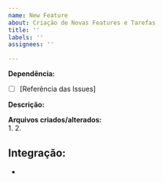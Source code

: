 ```yaml
---
name: New Feature
about: Criação de Novas Features e Tarefas
title: ''
labels: ''
assignees: ''

---
```


**Dependência:**  
- [ ] [Referência das Issues]

**Descrição:**  


**Arquivos criados/alterados:**  
1. 
2. 

**Integração:**  
- 
-
